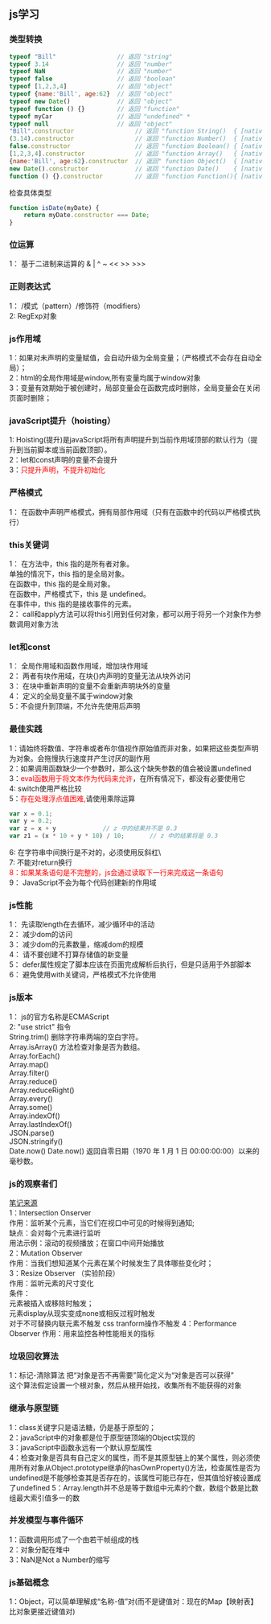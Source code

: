 ## js学习

### 类型转换
```javascript
typeof "Bill"                 // 返回 "string"
typeof 3.14                   // 返回 "number"
typeof NaN                    // 返回 "number"
typeof false                  // 返回 "boolean"
typeof [1,2,3,4]              // 返回 "object"
typeof {name:'Bill', age:62}  // 返回 "object"
typeof new Date()             // 返回 "object"
typeof function () {}         // 返回 "function"
typeof myCar                  // 返回 "undefined" *
typeof null                   // 返回 "object"
"Bill".constructor                 // 返回 "function String()  { [native code] }"
(3.14).constructor                 // 返回 "function Number()  { [native code] }"
false.constructor                  // 返回 "function Boolean() { [native code] }"
[1,2,3,4].constructor              // 返回 "function Array()   { [native code] }"
{name:'Bill', age:62}.constructor  // 返回" function Object()  { [native code] }"
new Date().constructor             // 返回 "function Date()    { [native code] }"
function () {}.constructor         // 返回 "function Function(){ [native code] }"
```
检查具体类型        
```javascript
function isDate(myDate) {
    return myDate.constructor === Date;
}
```

### 位运算
1： 基于二进制来运算的
&  |  ^ ~ <<  >>   >>>

### 正则表达式
1： /模式（pattern）/修饰符（modifiers）        
2: RegExp对象       

### js作用域
1：如果对未声明的变量赋值，会自动升级为全局变量；（严格模式不会存在自动全局）；     
2：html的全局作用域是window,所有变量均属于window对象        
3：变量有效期始于被创建时，局部变量会在函数完成时删除，全局变量会在关闭页面时删除；     


### javaScript提升（hoisting）
1: Hoisting(提升)是javaScript将所有声明提升到当前作用域顶部的默认行为（提升到当前脚本或当前函数顶部）。     
2：let和const声明的变量不会提升     
3：<span style="color: red;">只提升声明，不提升初始化</span>        

### 严格模式
1： 在函数中声明严格模式，拥有局部作用域（只有在函数中的代码以严格模式执行）

### this关键词
1：
在方法中，this 指的是所有者对象。       
单独的情况下，this 指的是全局对象。     
在函数中，this 指的是全局对象。     
在函数中，严格模式下，this 是 undefined。       
在事件中，this 指的是接收事件的元素。       
2：
call和apply方法可以将this引用到任何对象，都可以用于将另一个对象作为参数调用对象方法

### let和const
1： 全局作用域和函数作用域，增加块作用域        
2： 两者有块作用域，在块{}内声明的变量无法从块外访问        
3： 在块中重新声明的变量不会重新声明块外的变量      
4： 定义的全局变量不属于window对象      
5：不会提升到顶端，不允许先使用后声明       

### 最佳实践
1：请始终将数值、字符串或者布尔值视作原始值而非对象，如果把这些类型声明为对象。会拖慢执行速度并产生讨厌的副作用     
2：如果调用函数缺少一个参数时，那么这个缺失参数的值会被设置undefined        
3：<span style="color: red">eval函数用于将文本作为代码来允许</span>，在所有情况下，都没有必要使用它         
4: switch使用严格比较       
5：<span style="color:red">存在处理浮点值困难,</span>请使用乘除运算
```javaScript
var x = 0.1;
var y = 0.2;
var z = x + y             // z 中的结果并不是 0.3
var z1 = (x * 10 + y * 10) / 10;       // z 中的结果将是 0.3
```
6: 在字符串中间换行是不对的，必须使用反斜杠\        
7: 不能对return换行     
<span style="color: red">8：如果某条语句是不完整的，js会通过读取下一行来完成这一条语句</span>        
9： JavaScript不会为每个代码创建新的作用域

### js性能
1： 先读取length在去循环，减少循环中的活动      
2： 减少dom的访问       
3： 减少dom的元素数量，缩减dom的规模        
4： 请不要创建不打算存储值的新变量      
5： defer属性规定了脚本应该在页面完成解析后执行，但是只适用于外部脚本       
6： 避免使用with关键词，严格模式不允许使用      

### js版本
1： js的官方名称是ECMAScript        
2: 
"use strict" 指令       
String.trim()       删除字符串两端的空白字符。      
Array.isArray() 方法检查对象是否为数组。        
Array.forEach()         
Array.map()     
Array.filter()      
Array.reduce()      
Array.reduceRight()          
Array.every()       
Array.some()        
Array.indexOf()       
Array.lastIndexOf()     
JSON.parse()        
JSON.stringify()        
Date.now() Date.now() 返回自零日期（1970 年 1 月 1 日 00:00:00:00）以来的毫秒数。       




### js的观察者们
[笔记来源](https://xiaotianxia.github.io/blog/vuepress/js/four_kinds_of_observers.html)     
1：Intersection Onserver              
    作用：监听某个元素，当它们在视口中可见的时候得到通知;       
    缺点：会对每个元素进行监听      
    用法示例：滚动的视频播放；在窗口中间开始播放        
2：Mutation Observer        
    作用：当我们想知道某个元素在某个时候发生了具体哪些变化时；      
3：Resize Observer （实验阶段）     
    作用：监听元素的尺寸变化        
    条件：              
         元素被插入或移除时触发；        
         元素display从现实变成none或相反过程时触发      
         对于不可替换内联元素不触发
         css tranform操作不触发
4：Performance Observer
    作用：用来监控各种性能相关的指标
    
### 垃圾回收算法
1：标记-清除算法  把“对象是否不再需要”简化定义为“对象是否可以获得”      
这个算法假定设置一个根对象，然后从根开始找，收集所有不能获得的对象

### 继承与原型链
1：class关键字只是语法糖，仍是基于原型的；      
2：javaScript中的对象都是位于原型链顶端的Object实现的       
3：javaScript中函数永远有一个默认原型属性       
4：检查对象是否具有自己定义的属性，而不是其原型链上的某个属性，则必须使用所有对象从Object.prototype继承的hasOwnProperty()方法，检查属性是否为undefined是不能够检查其是否存在的，该属性可能已存在，但其值恰好被设置成了undefined
5：Array.length并不总是等于数组中元素的个数，数组个数是比数组最大索引值多一的数
### 并发模型与事件循环
1：函数调用形成了一个由若干帧组成的栈       
2：对象分配在堆中       
3：NaN是Not a Number的缩写

### js基础概念
1：Object，可以简单理解成“名称-值”对(而不是键值对：现在的Map【映射表】比对象更接近键值对)
